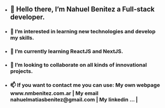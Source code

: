 - <h2>👋  Hello there, I’m Nahuel Benitez a Full-stack developer. </h2>
- <h3>👀 I’m interested in learning new technologies and develop my skills. </h3>
- <h3>🌱 I’m currently learning ReactJS and NextJS.
- <h3>💞️ I’m looking to collaborate on all kinds of innovational projects.
- <h3>📫 If you want to contact me you can use: My own webpage www.nmbenitez.com.ar | My email nahuelmatiasbenitez@gmail.com | My linkedin ... |
